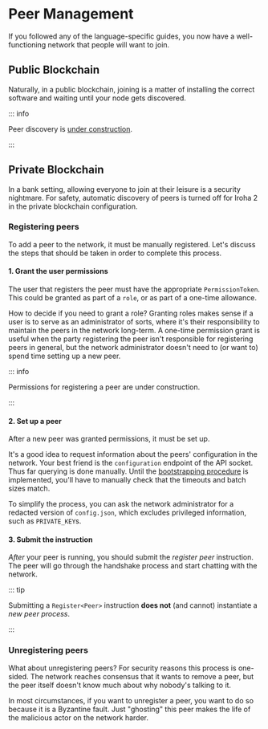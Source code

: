 # Peer Management

If you followed any of the language-specific guides, you now have a
well-functioning network that people will want to join.

## Public Blockchain

Naturally, in a public blockchain, joining is a matter of installing the
correct software and waiting until your node gets discovered.

::: info

Peer discovery is
[under construction](https://github.com/hyperledger/iroha/issues/1375 '#1375').

:::

## Private Blockchain

In a bank setting, allowing everyone to join at their leisure is a security
nightmare. For safety, automatic discovery of peers is turned off for Iroha
2 in the private blockchain configuration.

### Registering peers

To add a peer to the network, it must be manually registered. Let's discuss
the steps that should be taken in order to complete this process.

#### 1. Grant the user permissions

The user that registers the peer must have the appropriate
`PermissionToken`. This could be granted as part of a `role`, or as part of
a one-time allowance.

How to decide if you need to grant a role? Granting roles makes sense if a
user is to serve as an administrator of sorts, where it's their
responsibility to maintain the peers in the network long-term. A one-time
permission grant is useful when the party registering the peer isn't
responsible for registering peers in general, but the network administrator
doesn't need to (or want to) spend time setting up a new peer.

::: info

Permissions for registering a peer are under construction.

:::

#### 2. Set up a peer

After a new peer was granted permissions, it must be set up.

It's a good idea to request information about the peers' configuration in
the network. Your best friend is the `configuration` endpoint of the API
socket. Thus far querying is done manually. Until the
[bootstrapping procedure](https://github.com/hyperledger/iroha/issues/1184 '#1184')
is implemented, you'll have to manually check that the timeouts and batch
sizes match.

To simplify the process, you can ask the network administrator for a
redacted version of `config.json`, which excludes privileged information,
such as `PRIVATE_KEY`s.

#### 3. Submit the instruction

_After_ your peer is running, you should submit the _register peer_
instruction. The peer will go through the handshake process and start
chatting with the network.

::: tip

Submitting a `Register<Peer>` instruction **does not** (and cannot)
instantiate a _new peer process_.

:::

### Unregistering peers

What about unregistering peers? For security reasons this process is
one-sided. The network reaches consensus that it wants to remove a peer,
but the peer itself doesn't know much about why nobody's talking to it.

In most circumstances, if you want to unregister a peer, you want to do so
because it is a Byzantine fault. Just "ghosting" this peer makes the life
of the malicious actor on the network harder.
